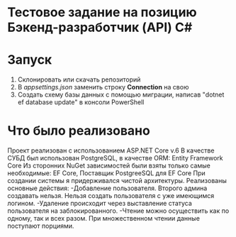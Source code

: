 # Тестовое задание на позицию Бэкенд-разработчик (API) C#

# Запуск

 1. Склонировать или скачать репозиторий
 2. В *appsettings.json* заменить строку **Connection** на свою
 3. Создать схему базы данных с помощью миграции, написав "dotnet ef database update" в консоли PowerShell
     
# Что было реализовано

Проект реализован с использованием ASP.NET Core v.6
В качестве СУБД был использован PostgreSQL, в качестве ORM: Entity Framework Core
Из сторонних NuGet зависимостей были взяты только самые необходимые: EF Core, Поставщик PostgreeSQL для EF Core
При создании системы я придерживался чистой архитектуры.
Реализованы основные действия:
-Добавление пользователя. Второго админа создавать нельзя. Нельзя создать пользователя с уже имеющимся логином.
-Удаление происходит через выставление статуса пользователя на заблокированного.
-Чтение можно осуществить как по одному, так и всех разом. При множественном чтении данные поступают порциями.
